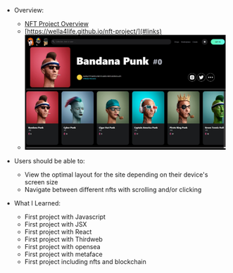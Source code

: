 - Overview:
  - [NFT Project Overview](#the-challenge)
  - [https://wella4life.github.io/nft-project/](#links)
  - ![](nft-project/public/Finished-Desktop.jpg)

 - Users should be able to:
   - View the optimal layout for the site depending on their device's screen size
   - Navigate between different nfts with scrolling and/or clicking

 - What I Learned:
   - First project with Javascript
   - First project with JSX
   - First project with React
   - First project with Thirdweb
   - First project with opensea
   - First project with metaface
   - First project including nfts and blockchain 
